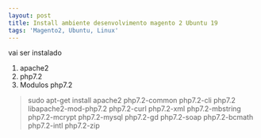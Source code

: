```yaml
---
layout: post
title: Install ambiente desenvolvimento magento 2 Ubuntu 19
tags: 'Magento2, Ubuntu, Linux'
---
```

vai ser instalado 

1. apache2
2. php7.2
3. Modulos php7.2

> sudo apt-get install apache2 php7.2-common php7.2-cli php7.2 libapache2-mod-php7.2 php7.2-curl php7.2-xml php7.2-mbstring php7.2-mcrypt php7.2-mysql php7.2-gd php7.2-soap php7.2-bcmath php7.2-intl php7.2-zip
